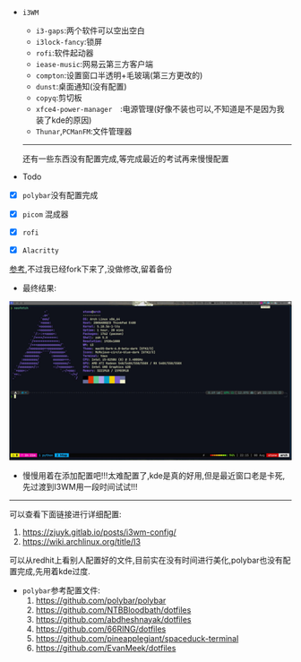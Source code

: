 - `i3WM`

  - `i3-gaps`:两个软件可以空出空白
  - `i3lock-fancy`:锁屏
  - `rofi`:软件起动器
  - `iease-music`:网易云第三方客户端
  - `compton`:设置窗口半透明+毛玻璃(第三方更改的)
  - `dunst`:桌面通知(没有配置)
  - `copyq`:剪切板
  - `xfce4-power-manager  `:电源管理(好像不装也可以,不知道是不是因为我装了kde的原因)
  - `Thunar`,`PCManFM`:文件管理器

  ---

  还有一些东西没有配置完成,等完成最近的考试再来慢慢配置

- Todo

- [x] `polybar`没有配置完成

- [x] `picom` 混成器

- [x] `rofi`

- [x] `Alacritty`

[参考](https://github.com/aeghn/prettyi3),不过我已经fork下来了,没做修改,留着备份

- 最终结果:

![](./Img/desktop.jpg)

- 慢慢用着在添加配置吧!!!太难配置了,kde是真的好用,但是最近窗口老是卡死,先过渡到I3WM用一段时间试试!!!

---

可以查看下面链接进行详细配置:

1. https://zjuyk.gitlab.io/posts/i3wm-config/
2. https://wiki.archlinux.org/title/I3

可以从redhit上看别人配置好的文件,目前实在没有时间进行美化,polybar也没有配置完成,先用着kde过度.



- `polybar`参考配置文件:
  1. https://github.com/polybar/polybar
  2. https://github.com/NTBBloodbath/dotfiles
  3. https://github.com/abdheshnayak/dotfiles
  4. https://github.com/66RING/dotfiles
  5. https://github.com/pineapplegiant/spaceduck-terminal
  6. https://github.com/EvanMeek/dotfiles 
